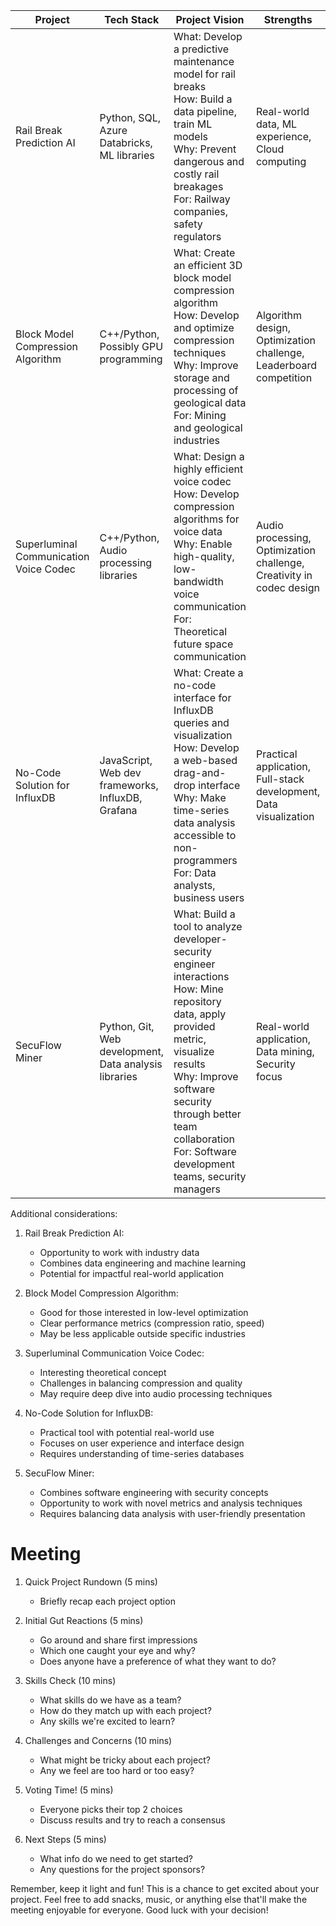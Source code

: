 
| Project                                | Tech Stack                                            | Project Vision                                                                                                                                                                                                                                                          | Strengths                                                            | Weaknesses                                                   | Interests/Skills                                       | Complexity  |
| -------------------------------------- | ----------------------------------------------------- | ----------------------------------------------------------------------------------------------------------------------------------------------------------------------------------------------------------------------------------------------------------------------- | -------------------------------------------------------------------- | ------------------------------------------------------------ | ------------------------------------------------------ | ----------- |
| Rail Break Prediction AI               | Python, SQL, Azure Databricks, ML libraries           | What: Develop a predictive maintenance model for rail breaks<br>How: Build a data pipeline, train ML models<br>Why: Prevent dangerous and costly rail breakages<br>For: Railway companies, safety regulators                                                            | Real-world data, ML experience, Cloud computing                      | Requires ML expertise, Potentially complex data pipeline     | Data Science, ML, Cloud Computing                      | High        |
| Block Model Compression Algorithm      | C++/Python, Possibly GPU programming                  | What: Create an efficient 3D block model compression algorithm<br>How: Develop and optimize compression techniques<br>Why: Improve storage and processing of geological data<br>For: Mining and geological industries                                                   | Algorithm design, Optimization challenge, Leaderboard competition    | Highly specific use case, May be mathematically intense      | Algorithms, Data Compression, Possibly GPU Programming | Medium-High |
| Superluminal Communication Voice Codec | C++/Python, Audio processing libraries                | What: Design a highly efficient voice codec<br>How: Develop compression algorithms for voice data<br>Why: Enable high-quality, low-bandwidth voice communication<br>For: Theoretical future space communication                                                         | Audio processing, Optimization challenge, Creativity in codec design | Theoretical concept, May require signal processing knowledge | Audio Processing, Optimization, Codec Design           | High        |
| No-Code Solution for InfluxDB          | JavaScript, Web dev frameworks, InfluxDB, Grafana     | What: Create a no-code interface for InfluxDB queries and visualization<br>How: Develop a web-based drag-and-drop interface<br>Why: Make time-series data analysis accessible to non-programmers<br>For: Data analysts, business users                                  | Practical application, Full-stack development, Data visualization    | Requires understanding of InfluxDB and Grafana               | Web Development, Database Management, UX Design        | Medium      |
| SecuFlow Miner                         | Python, Git, Web development, Data analysis libraries | What: Build a tool to analyze developer-security engineer interactions<br>How: Mine repository data, apply provided metric, visualize results<br>Why: Improve software security through better team collaboration<br>For: Software development teams, security managers | Real-world application, Data mining, Security focus                  | Vague requirements, Relies on provided metric                | Data Analysis, Software Security, Web Development      | Medium-High |

Additional considerations:

1. Rail Break Prediction AI:
   - Opportunity to work with industry data
   - Combines data engineering and machine learning
   - Potential for impactful real-world application

2. Block Model Compression Algorithm:
   - Good for those interested in low-level optimization
   - Clear performance metrics (compression ratio, speed)
   - May be less applicable outside specific industries

3. Superluminal Communication Voice Codec:
   - Interesting theoretical concept
   - Challenges in balancing compression and quality
   - May require deep dive into audio processing techniques

4. No-Code Solution for InfluxDB:
   - Practical tool with potential real-world use
   - Focuses on user experience and interface design
   - Requires understanding of time-series databases

5. SecuFlow Miner:
   - Combines software engineering with security concepts
   - Opportunity to work with novel metrics and analysis techniques
   - Requires balancing data analysis with user-friendly presentation

# Meeting

1. Quick Project Rundown (5 mins)
   - Briefly recap each project option

2. Initial Gut Reactions (5 mins)
   - Go around and share first impressions
   - Which one caught your eye and why?
   - Does anyone have a preference of what they want to do?

3. Skills Check (10 mins)
   - What skills do we have as a team?
   - How do they match up with each project?
   - Any skills we're excited to learn?

6. Challenges and Concerns (10 mins)
   - What might be tricky about each project?
   - Any we feel are too hard or too easy?

10. Voting Time! (5 mins)
    - Everyone picks their top 2 choices
    - Discuss results and try to reach a consensus

11. Next Steps (5 mins)
    - What info do we need to get started?
    - Any questions for the project sponsors?

Remember, keep it light and fun! This is a chance to get excited about your project. Feel free to add snacks, music, or anything else that'll make the meeting enjoyable for everyone. Good luck with your decision!